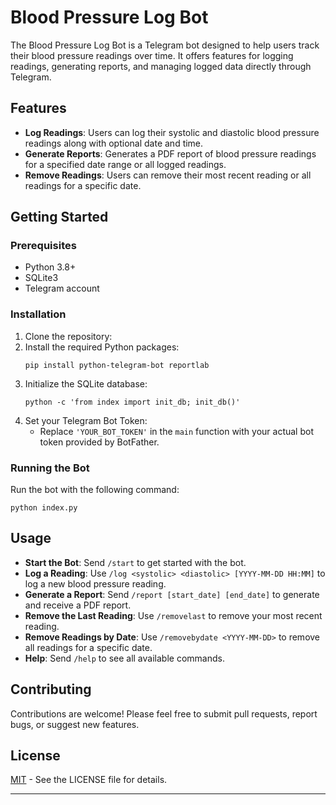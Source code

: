 # Blood Pressure Log Bot

The Blood Pressure Log Bot is a Telegram bot designed to help users track their blood pressure readings over time. It offers features for logging readings, generating reports, and managing logged data directly through Telegram.

## Features

- **Log Readings**: Users can log their systolic and diastolic blood pressure readings along with optional date and time.
- **Generate Reports**: Generates a PDF report of blood pressure readings for a specified date range or all logged readings.
- **Remove Readings**: Users can remove their most recent reading or all readings for a specific date.

## Getting Started

### Prerequisites

- Python 3.8+
- SQLite3
- Telegram account

### Installation

1. Clone the repository:
2. Install the required Python packages:
   ```
   pip install python-telegram-bot reportlab
   ```
3. Initialize the SQLite database:
   ```
   python -c 'from index import init_db; init_db()'
   ```
4. Set your Telegram Bot Token:
   - Replace `'YOUR_BOT_TOKEN'` in the `main` function with your actual bot token provided by BotFather.

### Running the Bot

Run the bot with the following command:

```
python index.py
```

## Usage

- **Start the Bot**: Send `/start` to get started with the bot.
- **Log a Reading**: Use `/log <systolic> <diastolic> [YYYY-MM-DD HH:MM]` to log a new blood pressure reading.
- **Generate a Report**: Send `/report [start_date] [end_date]` to generate and receive a PDF report.
- **Remove the Last Reading**: Use `/removelast` to remove your most recent reading.
- **Remove Readings by Date**: Use `/removebydate <YYYY-MM-DD>` to remove all readings for a specific date.
- **Help**: Send `/help` to see all available commands.

## Contributing

Contributions are welcome! Please feel free to submit pull requests, report bugs, or suggest new features.

## License

[MIT](LICENSE) - See the LICENSE file for details.

---
